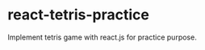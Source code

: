 react-tetris-practice
=====================

Implement tetris game with react.js for practice purpose.
